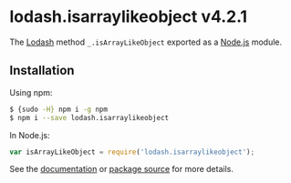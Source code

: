 # lodash.isarraylikeobject v4.2.1

The [Lodash](https://lodash.com/) method `_.isArrayLikeObject` exported as a [Node.js](https://nodejs.org/) module.

## Installation

Using npm:
```bash
$ {sudo -H} npm i -g npm
$ npm i --save lodash.isarraylikeobject
```

In Node.js:
```js
var isArrayLikeObject = require('lodash.isarraylikeobject');
```

See the [documentation](https://lodash.com/docs#isArrayLikeObject) or [package source](https://github.com/lodash/lodash/blob/4.2.1-npm-packages/lodash.isarraylikeobject) for more details.

